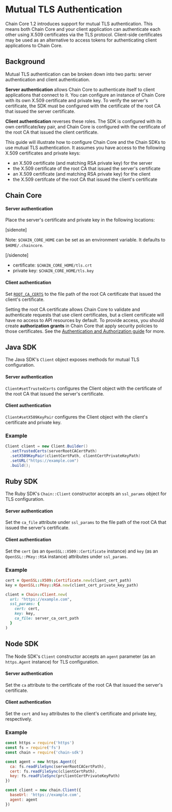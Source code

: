 # Mutual TLS Authentication

Chain Core 1.2 introduces support for mutual TLS authentication. This means both Chain Core and your client application can authenticate each other using X.509 certificates via the TLS protocol. Client-side certificates may be used as an alternative to access tokens for authenticating client applications to Chain Core.

## Background

Mutual TLS authentication can be broken down into two parts: server authentication and client authentication.

**Server authentication** allows Chain Core to authenticate itself to client applications that connect to it. You can configure an instance of Chain Core with its own X.509 certificate and private key. To verify the server's certificate, the SDK must be configured with the certificate of the root CA that issued the server certificate.

**Client authentication** reverses these roles. The SDK is configured with its own certificate/key pair, and Chain Core is configured with the certificate of the root CA that issued the client certificate.

This guide will illustrate how to configure Chain Core and the Chain SDKs to use mutual TLS authentication. It assumes you have access to the following X.509 certificates and private keys:

- an X.509 certificate (and matching RSA private key) for the server
- the X.509 certificate of the root CA that issued the server's certificate
- an X.509 certificate (and matching RSA private key) for the client
- the X.509 certifcate of the root CA that issued the client's certificate

## Chain Core

#### Server authentication

Place the server's certificate and private key in the following locations:

[sidenote]

Note: `$CHAIN_CORE_HOME` can be set as an environment variable. It defaults to `$HOME/.chaincore`.

[/sidenote]

- certificate: `$CHAIN_CORE_HOME/tls.crt`
- private key: `$CHAIN_CORE_HOME/tls.key`

#### Client authentication

Set [`ROOT_CA_CERTS`](../reference/cored.md#extended-functionality) to the file path of the root CA certificate that issued the client's certificate.

Setting the root CA certificate allows Chain Core to validate and authenticate requests that use client certificates, but a client certificate will have no access to API resources by default. To provide access, you should create **authorization grants** in Chain Core that apply security policies to those certificates. See the [Authentication and Authorization guide](authentication-and-authorization.md#authorization) for more.

## Java SDK

The Java SDK's `Client` object exposes methods for mutual TLS configuration.

#### Server authentication

`Client#setTrustedCerts` configures the Client object with the certificate of the root CA that issued the server's certificate.

#### Client authentication

`Client#setX509KeyPair` configures the Client object with the client's certificate and private key.

### Example

```java
Client client = new Client.Builder()
  .setTrustedCerts(serverRootCACertPath)
  .setX509KeyPair(clientCertPath, clientCertPrivateKeyPath)
  .setURL("https://example.com")
  .build();
```

## Ruby SDK

The Ruby SDK's `Chain::Client` constructor accepts an `ssl_params` object for TLS configuration.

#### Server authentication

Set the `ca_file` attribute under `ssl_params` to the file path of the root CA that issued the server's certificate.

#### Client authentication

Set the `cert` (as an `OpenSSL::X509::Certificate` instance) and `key` (as an `OpenSSL::PKey::RSA` instance) attributes under `ssl_params`.

### Example

```ruby
cert = OpenSSL::X509::Certificate.new(client_cert_path)
key = OpenSSL::PKey::RSA.new(client_cert_private_key_path)

client = Chain::Client.new(
  url: "https://example.com",
  ssl_params: {
    cert: cert,
    key: key,
    ca_file: server_ca_cert_path
  }
)
```

## Node SDK

The Node SDK's `Client` constructor accepts an `agent` parameter (as an `https.Agent` instance) for TLS configuration.

#### Server authentication

Set the `ca` attribute to the certificate of the root CA that issued the server's certificate.

#### Client authentication

Set the `cert` and `key` attributes to the client's certificate and private key, respectively.

### Example

```js
const https = require('https')
const fs = require('fs')
const chain = require('chain-sdk')

const agent = new https.Agent({
  ca: fs.readFileSync(serverRootCACertPath),
  cert: fs.readFileSync(clientCertPath),
  key: fs.readFileSync(prclientCertPrivateKeyPath)
})

const client = new chain.Client({
  baseUrl: 'https://example.com',
  agent: agent
})
```
